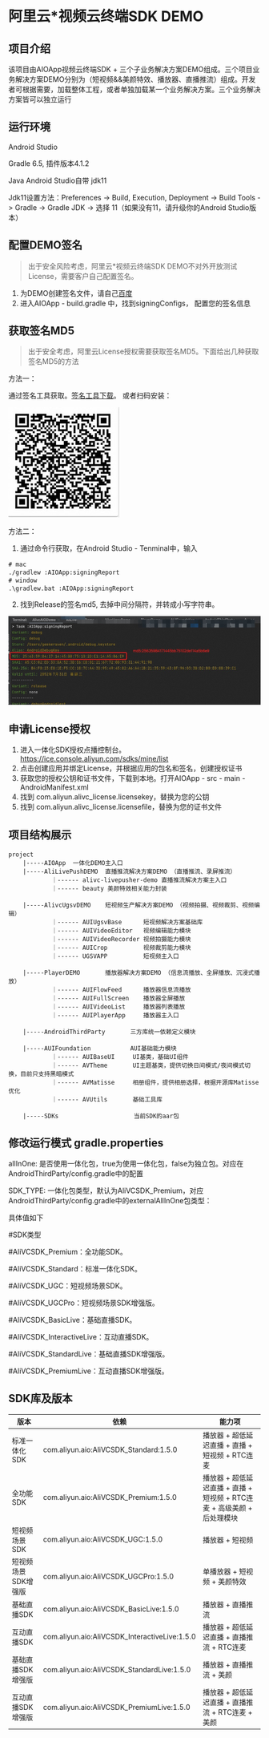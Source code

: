 # 阿里云*视频云终端SDK DEMO

## 项目介绍
该项目由AIOApp视频云终端SDK + 三个子业务解决方案DEMO组成。三个项目业务解决方案DEMO分别为（短视频&&美颜特效、播放器、直播推流）组成。开发者可根据需要，加载整体工程，或者单独加载某一个业务解决方案。三个业务解决方案皆可以独立运行

## 运行环境
Android Studio

Gradle 6.5, 插件版本4.1.2

Java Android Studio自带 jdk11

Jdk11设置方法：Preferences -> Build, Execution, Deployment -> Build Tools -> Gradle -> Gradle JDK -> 选择 11（如果没有11，请升级你的Android Studio版本）

## 配置DEMO签名
> 出于安全风险考虑，阿里云*视频云终端SDK DEMO不对外开放测试License，需要客户自己配置签名。
1. 为DEMO创建签名文件，请自己[百度](https://www.baidu.com/s?wd=android%E7%AD%BE%E5%90%8D%E6%96%87%E4%BB%B6)
2. 进入AIOApp - build.gradle 中，找到signingConfigs， 配置您的签名信息

## 获取签名MD5
> 出于安全考虑，阿里云License授权需要获取签名MD5。下面给出几种获取签名MD5的方法

方法一：

通过签名工具获取。[签名工具下载](https://docs-aliyun.cn-hangzhou.oss.aliyun-inc.com/assets/attach/57134/cn_zh/1500877517694/app_signatures%20%281%29.apk?spm=a2c4g.11186623.0.0.17a71a1aq0CnV6&file=app_signatures%20%281%29.apk)。
或者扫码安装：

![qrcode](./sign_tool_qrcode.jpg "二维码")

方法二：
1. 通过命令行获取，在Android Studio - Tenminal中，输入
```
# mac
./gradlew :AIOApp:signingReport
# window
.\gradlew.bat :AIOApp:signingReport
```

2. 找到Release的签名md5, 去掉中间分隔符，并转成小写字符串。

![md5](./md5.jpg "md5")

## 申请License授权
1. 进入一体化SDK授权点播控制台。https://ice.console.aliyun.com/sdks/mine/list
2. 点击创建应用并绑定License，并根据应用的包名和签名，创建授权证书
3. 获取您的授权公钥和证书文件，下载到本地。打开AIOApp - src - main - AndroidManifest.xml
4. 找到 com.aliyun.alivc_license.licensekey，替换为您的公钥
5. 找到 com.aliyun.alivc_license.licensefile，替换为您的证书文件

## 项目结构展示
```
project
    |-----AIOApp  一体化DEMO主入口
    |-----AliLivePushDEMO  直播推流解决方案DEMO （直播推流、录屏推流）
            ｜------ alivc-livepusher-demo 直播推流解决方案主入口
            ｜------ beauty 美颜特效相关能力封装

    |-----AlivcUgsvDEMO    短视频生产解决方案DEMO （视频拍摄、视频裁剪、视频编辑）
            ｜------ AUIUgsvBase      短视频解决方案基础库
            ｜------ AUIVideoEditor   视频编辑能力模块
            ｜------ AUIVideoRecorder 视频拍摄能力模块
            ｜------ AUICrop          视频裁剪能力模块
            ｜------ UGSVAPP          短视频主入口

    |-----PlayerDEMO       播放器解决方案DEMO （信息流播放、全屏播放、沉浸式播放）
            ｜------ AUIFlowFeed      播放器信息流播放
            ｜------ AUIFullScreen    播放器全屏播放
            ｜------ AUIVideoList     播放器列表播放
            ｜------ AUIPlayerApp     播放器主入口

    |-----AndroidThirdParty       三方库统一依赖定义模块

    |-----AUIFoundation           AUI基础能力模块
            ｜------ AUIBaseUI     UI基类，基础UI组件
            ｜------ AVTheme       UI主题基类，提供切换日间模式/夜间模式切换，目前只支持黑暗模式
            ｜------ AVMatisse     相册组件，提供相册选择，根据开源库Matisse优化
            ｜------ AVUtils       基础工具库

    |-----SDKs                     当前SDK的aar包
```
## 修改运行模式 gradle.properties
allInOne: 是否使用一体化包，true为使用一体化包，false为独立包。对应在AndroidThirdParty/config.gradle中的配置

SDK_TYPE: 一体化包类型，默认为AliVCSDK_Premium，对应AndroidThirdParty/config.gradle中的externalAllInOne包类型：

具体值如下

#SDK类型

#AliVCSDK_Premium：全功能SDK。 

#AliVCSDK_Standard：标准一体化SDK。

#AliVCSDK_UGC：短视频场景SDK。

#AliVCSDK_UGCPro：短视频场景SDK增强版。

#AliVCSDK_BasicLive：基础直播SDK。

#AliVCSDK_InteractiveLive：互动直播SDK。 

#AliVCSDK_StandardLive：基础直播SDK增强版。 

#AliVCSDK_PremiumLive：互动直播SDK增强版。


## SDK库及版本
| 版本          | 依赖                                            | 能力项                                            |
|-------------|-----------------------------------------------|------------------------------------------------|
| 标准一体化SDK    | com.aliyun.aio:AliVCSDK_Standard:1.5.0        | 播放器 + 超低延迟直播 + 直播 + 短视频 + RTC连麦                |
| 全功能SDK      | com.aliyun.aio:AliVCSDK_Premium:1.5.0         | 播放器 + 超低延迟直播 + 直播 + 短视频 + RTC连麦 + 高级美颜 + 后处理模块 | 
| 短视频场景SDK    | com.aliyun.aio:AliVCSDK_UGC:1.5.0             | 播放器 + 短视频                                      | 
| 短视频场景SDK增强版 | com.aliyun.aio:AliVCSDK_UGCPro:1.5.0          | 单播放器 + 短视频 + 美颜特效                              | 
| 基础直播SDK     | com.aliyun.aio:AliVCSDK_BasicLive:1.5.0       | 播放器  + 直播推流                                    | 
| 互动直播SDK     | com.aliyun.aio:AliVCSDK_InteractiveLive:1.5.0 | 播放器 + 超低延迟直播 + 直播推流 + RTC连麦                    | 
| 基础直播SDK增强版  | com.aliyun.aio:AliVCSDK_StandardLive:1.5.0    | 播放器 + 直播推流 + 美颜                                | 
| 互动直播SDK增强版  | com.aliyun.aio:AliVCSDK_PremiumLive:1.5.0     | 播放器 + 超低延迟直播 + 直播推流 + RTC连麦 + 美颜               |